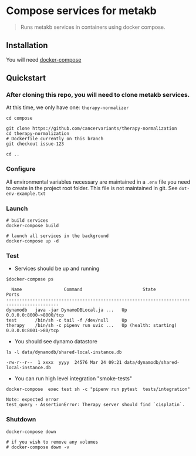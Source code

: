 # Compose services for metakb

> Runs metakb services in containers using docker compose.

## Installation

You will need [docker-compose](https://docs.docker.com/compose/install/)

## Quickstart

### After cloning this repo, you will need to clone metakb services.

At this time, we only have one: `therapy-normalizer`

```
cd compose

git clone https://github.com/cancervariants/therapy-normalization
cd therapy-normalization
# Dockerfile currently on this branch
git checkout issue-123

cd ..
```

### Configure

All environmental variables necessary are maintained in a `.env` file you need to create in the project root folder.  This file is not maintained in git.  See `dot-env-example.txt`


### Launch

```
# build services
docker-compose build

# launch all services in the background
docker-compose up -d
```

### Test

* Services should be up and running
```
$docker-compose ps

  Name                Command                       State                   Ports
------------------------------------------------------------------------------------------
dynamodb   java -jar DynamoDBLocal.ja ...   Up                      0.0.0.0:8000->8000/tcp
test       /bin/sh -c tail -f /dev/null     Up
therapy    /bin/sh -c pipenv run uvic ...   Up (health: starting)   0.0.0.0:8001->80/tcp
```


* You should see dynamo datastore

```
ls -l data/dynamodb/shared-local-instance.db

-rw-r--r--  1 xxxx  yyyy  24576 Mar 24 09:21 data/dynamodb/shared-local-instance.db
```

* You can run high level integration "smoke-tests"

```
docker-compose  exec test sh -c "pipenv run pytest  tests/integration"

Note: expected error
test_query - AssertionError: Therapy server should find `cisplatin`.
```


### Shutdown

```
docker-compose down

# if you wish to remove any volumes
# docker-compose down -v

```
